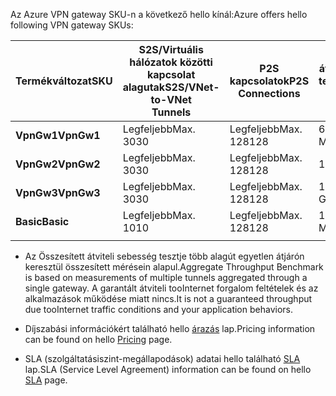<span data-ttu-id="09743-101">Az Azure VPN gateway SKU-n a következő hello kínál:</span><span class="sxs-lookup"><span data-stu-id="09743-101">Azure offers hello following VPN gateway SKUs:</span></span>

|<span data-ttu-id="09743-102">**Termékváltozat**</span><span class="sxs-lookup"><span data-stu-id="09743-102">**SKU**</span></span>   | <span data-ttu-id="09743-103">**S2S/Virtuális hálózatok közötti kapcsolat<br>alagutak**</span><span class="sxs-lookup"><span data-stu-id="09743-103">**S2S/VNet-to-VNet<br>Tunnels**</span></span> | <span data-ttu-id="09743-104">**P2S<br>kapcsolatok**</span><span class="sxs-lookup"><span data-stu-id="09743-104">**P2S<br>Connections**</span></span> | <span data-ttu-id="09743-105">**Összesített<br>átviteli sebesség tesztje**</span><span class="sxs-lookup"><span data-stu-id="09743-105">**Aggregate<br>Throughput Benchmark**</span></span> |
|---       | ---                             | ---                    | ---                         |
|<span data-ttu-id="09743-106">**VpnGw1**</span><span class="sxs-lookup"><span data-stu-id="09743-106">**VpnGw1**</span></span>| <span data-ttu-id="09743-107">Legfeljebb</span><span class="sxs-lookup"><span data-stu-id="09743-107">Max.</span></span> <span data-ttu-id="09743-108">30</span><span class="sxs-lookup"><span data-stu-id="09743-108">30</span></span>                         | <span data-ttu-id="09743-109">Legfeljebb</span><span class="sxs-lookup"><span data-stu-id="09743-109">Max.</span></span> <span data-ttu-id="09743-110">128</span><span class="sxs-lookup"><span data-stu-id="09743-110">128</span></span>               | <span data-ttu-id="09743-111">650 Mbps</span><span class="sxs-lookup"><span data-stu-id="09743-111">650 Mbps</span></span>                    |
|<span data-ttu-id="09743-112">**VpnGw2**</span><span class="sxs-lookup"><span data-stu-id="09743-112">**VpnGw2**</span></span>| <span data-ttu-id="09743-113">Legfeljebb</span><span class="sxs-lookup"><span data-stu-id="09743-113">Max.</span></span> <span data-ttu-id="09743-114">30</span><span class="sxs-lookup"><span data-stu-id="09743-114">30</span></span>                         | <span data-ttu-id="09743-115">Legfeljebb</span><span class="sxs-lookup"><span data-stu-id="09743-115">Max.</span></span> <span data-ttu-id="09743-116">128</span><span class="sxs-lookup"><span data-stu-id="09743-116">128</span></span>               | <span data-ttu-id="09743-117">1 Gbps</span><span class="sxs-lookup"><span data-stu-id="09743-117">1 Gbps</span></span>                      |
|<span data-ttu-id="09743-118">**VpnGw3**</span><span class="sxs-lookup"><span data-stu-id="09743-118">**VpnGw3**</span></span>| <span data-ttu-id="09743-119">Legfeljebb</span><span class="sxs-lookup"><span data-stu-id="09743-119">Max.</span></span> <span data-ttu-id="09743-120">30</span><span class="sxs-lookup"><span data-stu-id="09743-120">30</span></span>                         | <span data-ttu-id="09743-121">Legfeljebb</span><span class="sxs-lookup"><span data-stu-id="09743-121">Max.</span></span> <span data-ttu-id="09743-122">128</span><span class="sxs-lookup"><span data-stu-id="09743-122">128</span></span>               | <span data-ttu-id="09743-123">1,25 Gbps</span><span class="sxs-lookup"><span data-stu-id="09743-123">1.25 Gbps</span></span>                   |
|<span data-ttu-id="09743-124">**Basic**</span><span class="sxs-lookup"><span data-stu-id="09743-124">**Basic**</span></span> | <span data-ttu-id="09743-125">Legfeljebb</span><span class="sxs-lookup"><span data-stu-id="09743-125">Max.</span></span> <span data-ttu-id="09743-126">10</span><span class="sxs-lookup"><span data-stu-id="09743-126">10</span></span>                         | <span data-ttu-id="09743-127">Legfeljebb</span><span class="sxs-lookup"><span data-stu-id="09743-127">Max.</span></span> <span data-ttu-id="09743-128">128</span><span class="sxs-lookup"><span data-stu-id="09743-128">128</span></span>               | <span data-ttu-id="09743-129">100 Mbps</span><span class="sxs-lookup"><span data-stu-id="09743-129">100 Mbps</span></span>                    | 
|          |                                 |                        |                             | 

- <span data-ttu-id="09743-130">Az Összesített átviteli sebesség tesztje több alagút egyetlen átjárón keresztül összesített mérésein alapul.</span><span class="sxs-lookup"><span data-stu-id="09743-130">Aggregate Throughput Benchmark is based on measurements of multiple tunnels aggregated through a single gateway.</span></span> <span data-ttu-id="09743-131">A garantált átviteli tooInternet forgalom feltételek és az alkalmazások működése miatt nincs.</span><span class="sxs-lookup"><span data-stu-id="09743-131">It is not a guaranteed throughput due tooInternet traffic conditions and your application behaviors.</span></span>

- <span data-ttu-id="09743-132">Díjszabási információkért található hello [árazás](https://azure.microsoft.com/pricing/details/vpn-gateway) lap.</span><span class="sxs-lookup"><span data-stu-id="09743-132">Pricing information can be found on hello [Pricing](https://azure.microsoft.com/pricing/details/vpn-gateway) page.</span></span>

- <span data-ttu-id="09743-133">SLA (szolgáltatásiszint-megállapodások) adatai hello található [SLA](https://azure.microsoft.com/support/legal/sla/vpn-gateway/) lap.</span><span class="sxs-lookup"><span data-stu-id="09743-133">SLA (Service Level Agreement) information can be found on hello [SLA](https://azure.microsoft.com/support/legal/sla/vpn-gateway/) page.</span></span>
